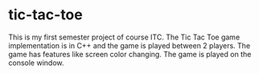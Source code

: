 # tic-tac-toe
This is my first semester project of course ITC. 
The Tic Tac Toe game implementation is in C++ and the game is played between 2 players. 
The game has features like screen color changing.
The game is played on the console window.

